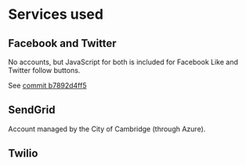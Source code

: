 # Services used

## Facebook and Twitter

No accounts, but JavaScript for both is included for Facebook Like and
Twitter follow buttons.

See [commit b7892d4ff5](https://github.com/terravoz/findit/commit/b7892d4ff5eaec021262342fc090546fbbb34d5b)

## SendGrid

Account managed by the City of Cambridge (through Azure).

## Twilio

